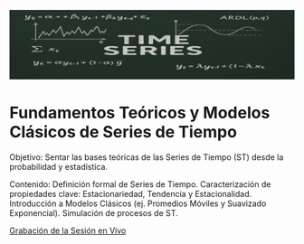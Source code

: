 ![banner2](images/banner2.png ':class=banner-image')

# Fundamentos Teóricos y Modelos Clásicos de Series de Tiempo 

Objetivo: Sentar las bases teóricas de las Series de Tiempo (ST) desde la probabilidad y estadística.

Contenido: Definición formal de Series de Tiempo. Caracterización de propiedades clave: Estacionariedad, Tendencia y Estacionalidad. Introducción a Modelos Clásicos (ej. Promedios Móviles y Suavizado Exponencial). Simulación de procesos de ST.

[Grabación de la Sesión en Vivo](https://www.youtube.com/live/QOje90AnKVU?si=ykZOcS3v-CvRieIM)
